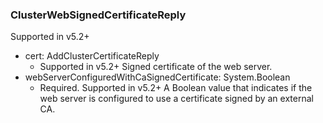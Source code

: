 ### ClusterWebSignedCertificateReply
Supported in v5.2+

- cert: AddClusterCertificateReply
  - Supported in v5.2+
Signed certificate of the web server.
- webServerConfiguredWithCaSignedCertificate: System.Boolean
  - Required. Supported in v5.2+
A Boolean value that indicates if the web server is configured to use a certificate signed by an external CA.
